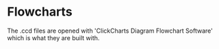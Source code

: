 # Flowcharts


The .ccd files are opened with 'ClickCharts Diagram Flowchart Software' which is what they are built with.